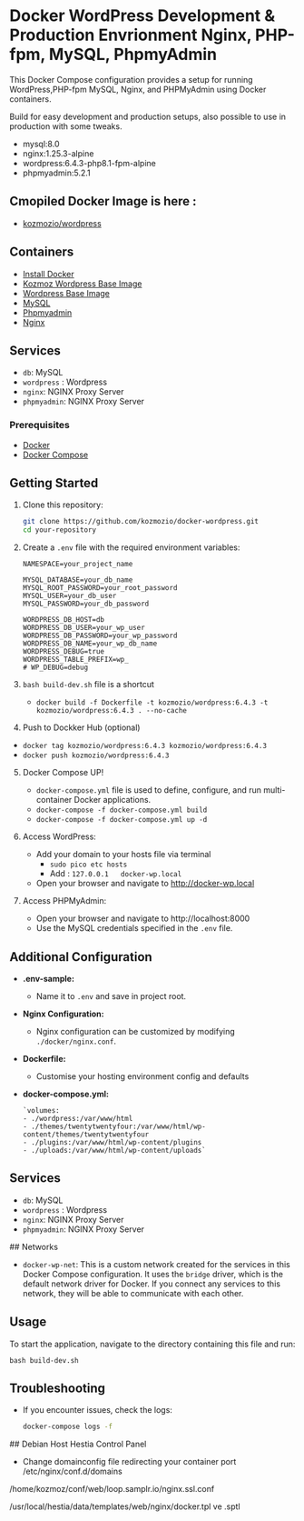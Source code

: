 
# Docker WordPress Development & Production Envrionment Nginx, PHP-fpm, MySQL, PhpmyAdmin 

This Docker Compose configuration provides a setup for running WordPress,PHP-fpm  MySQL, Nginx, and PHPMyAdmin using Docker containers.

Build for easy development and production setups, also possible to use in production with some tweaks.

 - mysql:8.0
 - nginx:1.25.3-alpine
 - wordpress:6.4.3-php8.1-fpm-alpine
 - phpmyadmin:5.2.1

## Cmopiled Docker Image is here : 

- [kozmozio/wordpress](https://hub.docker.com/repository/docker/kozmozio/wordpress/general)


## Containers
- [Install Docker](https://docs.docker.com/get-docker/)
- [Kozmoz Wordpress Base Image](https://hub.docker.com/repository/docker/kozmozio/wordpress/general)
- [Wordpress Base Image](https://github.com/docker-library/wordpress/tree/ac65dab91d64f611e4fa89b5e92903e163d24572/latest/php8.2/fpm-alpine)
- [MySQL](https://hub.docker.com/_/mysql)
- [Phpmyadmin](https://hub.docker.com/_/phpmyadmin)
- [Nginx](https://hub.docker.com/_/nginx)

## Services
- `db`: MySQL 
- `wordpress` : Wordpress
- `nginx`: NGINX Proxy Server
- `phpmyadmin`: NGINX Proxy Server

### Prerequisites
- [Docker](https://docs.docker.com/get-docker/)
- [Docker Compose](https://docs.docker.com/compose/install/)

## Getting Started

1. Clone this repository:

    ```bash
    git clone https://github.com/kozmozio/docker-wordpress.git
    cd your-repository
    ```

2. Create a `.env` file with the required environment variables:

    ```
    NAMESPACE=your_project_name

    MYSQL_DATABASE=your_db_name
    MYSQL_ROOT_PASSWORD=your_root_password
    MYSQL_USER=your_db_user
    MYSQL_PASSWORD=your_db_password

    WORDPRESS_DB_HOST=db
    WORDPRESS_DB_USER=your_wp_user
    WORDPRESS_DB_PASSWORD=your_wp_password
    WORDPRESS_DB_NAME=your_wp_db_name
    WORDPRESS_DEBUG=true
    WORDPRESS_TABLE_PREFIX=wp_
    # WP_DEBUG=debug

    ```

 3. `bash build-dev.sh` file is a shortcut 
      - `docker build -f Dockerfile -t kozmozio/wordpress:6.4.3 -t kozmozio/wordpress:6.4.3 . --no-cache`

 4. Push to Dockker Hub (optional)
   - `docker tag kozmozio/wordpress:6.4.3 kozmozio/wordpress:6.4.3`
   - `docker push kozmozio/wordpress:6.4.3`
 
 5. Docker Compose UP!
     -  `docker-compose.yml` file is used to define, configure, and run  multi-container Docker applications.
     -  `docker-compose -f docker-compose.yml build`
     -  `docker-compose -f docker-compose.yml up -d` 

6. Access WordPress:

    - Add your domain to your hosts file via terminal
      - `sudo pico etc hosts`
      - Add : `127.0.0.1   docker-wp.local`
    - Open your browser and navigate to http://docker-wp.local


6. Access PHPMyAdmin:

    - Open your browser and navigate to http://localhost:8000
    - Use the MySQL credentials specified in the `.env` file.

## Additional Configuration

- **.env-sample:**
  - Name it to `.env` and save in project root.

- **Nginx Configuration:**
  - Nginx configuration can be customized by modifying `./docker/nginx.conf`.

- **Dockerfile:**
  - Customise your hosting environment config and defaults
  
- **docker-compose.yml:**

      `volumes:
      - ./wordpress:/var/www/html
      - ./themes/twentytwentyfour:/var/www/html/wp-content/themes/twentytwentyfour
      - ./plugins:/var/www/html/wp-content/plugins
      - ./uploads:/var/www/html/wp-content/uploads`


## Services
- `db`: MySQL 
- `wordpress` : Wordpress
- `nginx`: NGINX Proxy Server
- `phpmyadmin`: NGINX Proxy Server

## Networks
- `docker-wp-net`: This is a custom network created for the services in this Docker Compose configuration. It uses the `bridge` driver, which is the default network driver for Docker. If you connect any services to this network, they will be able to communicate with each other.

## Usage

To start the application, navigate to the directory containing this file and run:

`bash build-dev.sh`

## Troubleshooting

- If you encounter issues, check the logs:
  ```bash
  docker-compose logs -f

## Debian Host Hestia Control Panel 
  - Change domainconfig file  redirecting your container port
  /etc/nginx/conf.d/domains

 /home/kozmoz/conf/web/loop.samplr.io/nginx.ssl.conf

/usr/local/hestia/data/templates/web/nginx/docker.tpl ve .sptl